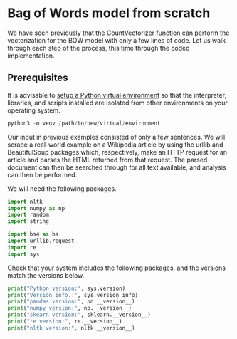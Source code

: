 # Bag of Words model from scratch

We have seen previously that the CountVectorizer function can perform the vectorization for the BOW model with only a few lines of code. Let us walk through each step of the process, this time through the coded implementation. 

## Prerequisites

It is advisable to [setup a Python virtual environment](https://docs.python.org/3/library/venv.html) so that the interpreter, libraries, and scripts installed are isolated from other environments on your operating system.

```python
python3 -m venv /path/to/new/virtual/environment
```

Our input in previous examples consisted of only a few sentences. We will scrape a real-world example on a Wikipedia article by using the urllib and BeautifulSoup packages which, respectively, make an HTTP request for an article and parses the HTML returned from that request. The parsed document can then be searched through for all text available, and analysis can then be performed.

We will need the following packages.
```python
import nltk  
import numpy as np  
import random  
import string

import bs4 as bs  
import urllib.request  
import re
import sys 
```
Check that your system includes the following packages, and the versions match the versions below.

```python
print("Python version:", sys.version)
print("Version info.:", sys.version_info)
print("pandas version:", pd.__version__)
print("numpy version:", np.__version__)
print("skearn version:", sklearn.__version__)
print("re version:", re.__version__)
print("nltk version:", nltk.__version__)
```